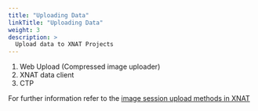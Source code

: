 ```yaml
---
title: "Uploading Data"
linkTitle: "Uploading Data"
weight: 3
description: >
  Upload data to XNAT Projects
---
```


1. Web Upload (Compressed image uploader)
2. XNAT data client
3. CTP

For further information refer to the [image session upload methods in XNAT](https://wiki.xnat.org/documentation/how-to-use-xnat/image-session-upload-methods-in-xnat)
